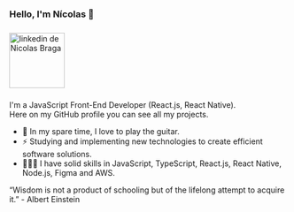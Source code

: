 ### Hello, I'm Nícolas 👋
<a href="https://www.linkedin.com/in/nicolaslbraga/" target="_blank">
    <img style="margin-block:8px; width: 100px;"
        src="https://img.shields.io/badge/LinkedIn-0077B5?style=for-the-badge&logo=linkedin&logoColor=white"
        alt="linkedin de Nicolas Braga"></a>

I'm a JavaScript Front-End Developer (React.js, React Native). <br/>
Here on my GitHub profile you can see all my projects.

- 🎸 In my spare time, I love to play the guitar.
- ⚡ Studying and implementing new technologies to create efficient software solutions.
- 👨🏻‍💻 I have solid skills in JavaScript, TypeScript, React.js, React Native, Node.js, Figma and AWS.

“Wisdom is not a product of schooling but of the lifelong attempt to acquire it.” - Albert Einstein